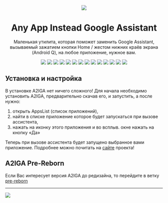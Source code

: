 <div align="center">
  <img src="https://github.com/rx1310/a2iga/blob/master/app/src/main/res/mipmap-xhdpi/ic_launcher_foreground.png?raw=true">
  <h1>Any App Instead Google Assistant</h1>
  <p>Маленькая утилита, которая поможет заменить Google Assistant, вызываемый зажатием кнопки Home / жестом нижних краёв экрана (Android Q), на любое приложение, нужное вам.</p>
  <p>
    <img src="https://img.shields.io/badge/min%20api%20level-22%2B-brightgreen?style=flat">
    <img src="https://visitor-badge.laobi.icu/badge?page_id=rx1310.a2iga">
    <a href="https://github.com/rx1310/a2iga/releases"><img src="https://img.shields.io/github/v/release/rx1310/a2iga"></a>
    <a href="https://github.com/rx1310/a2iga/blob/master/LICENSE"><img src="https://img.shields.io/github/license/rx1310/a2iga"></a>
    <img src="https://img.shields.io/github/downloads/rx1310/a2iga/total">
    <img src="https://img.shields.io/github/languages/code-size/rx1310/a2iga">
    <img src="https://img.shields.io/github/repo-size/rx1310/a2iga">
    <img src="https://img.shields.io/github/languages/count/rx1310/a2iga">
    <img src="https://img.shields.io/github/languages/top/rx1310/a2iga">
    <img src="https://img.shields.io/github/stars/rx1310/a2iga">
    <img src="https://img.shields.io/github/watchers/rx1310/a2iga">
    <img src="https://img.shields.io/github/forks/rx1310/a2iga">
    <img src="https://img.shields.io/github/release-date/rx1310/a2iga">
    <a href="https://github.com/rx1310/a2iga/commits/master"><img src="https://img.shields.io/github/last-commit/rx1310/a2iga"></a>
  </p>
  
</div>

## Установка и настройка
В установке A2IGA нет ничего сложного! Для начала необходимо установить A2IGA, предварительно скачав его, и запустить, а после нужно:
1. открыть AppsList (список приложений),
2. найти в списке приложение которое будет запускаться при вызове ассистента,
3. нажать на иконку этого приложения и во всплыв. окне нажать на кнопку «Да»

Теперь при вызове ассистента будет запущено выбранное вами приложение. Подробнее можно почитать на [сайте](https://rx1310.github.io/docs/a2iga/faq.html#install) проекта!

## A2IGA Pre-Reborn
Если Вас интересует версия A2IGA до редизайна, то перейдите в ветку [pre-reborn](https://github.com/rx1310/a2iga/tree/pre-reborn)

---

![](https://img.shields.io/badge/Any%20App%20Instead%20Google%20Assistant-A2IGA-8ab4f8)
